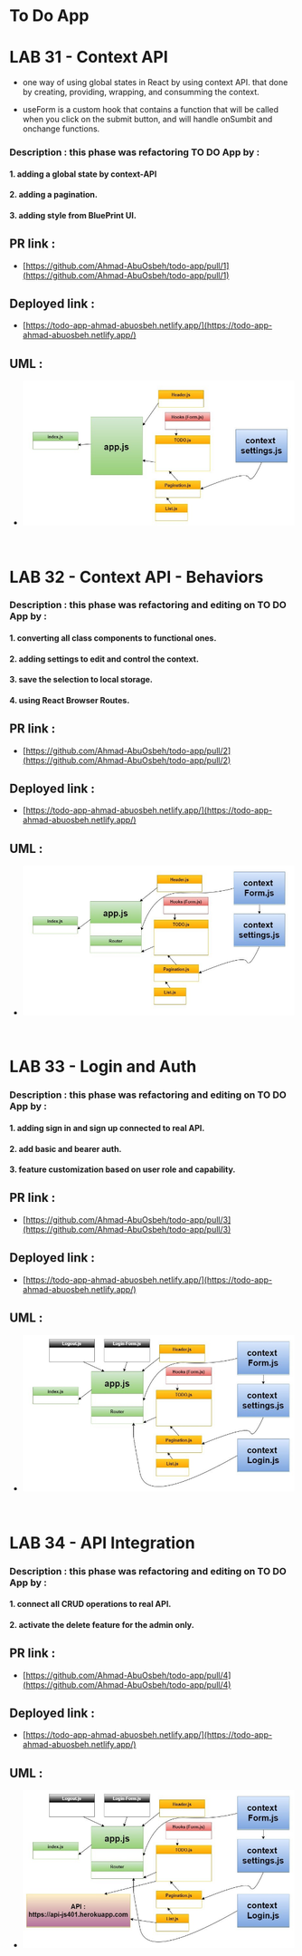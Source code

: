 # To Do App

# LAB 31 - Context API

- one way of using global states in React by using context API. that done by creating, providing, wrapping, and consumming the context.

- useForm is a custom hook that contains a function that will be called when you click on the submit button, and will handle onSumbit and onchange functions.

### Description : this phase was refactoring TO DO App by :

#### 1. adding a global state by context-API

#### 2. adding a pagination.

#### 3. adding style from BluePrint UI.

## PR link :

- [https://github.com/Ahmad-AbuOsbeh/todo-app/pull/1](https://github.com/Ahmad-AbuOsbeh/todo-app/pull/1)

## Deployed link :

- [https://todo-app-ahmad-abuosbeh.netlify.app/](https://todo-app-ahmad-abuosbeh.netlify.app/)

## UML :

- ![UML-lab31](src/images/UML-lab31.jpg)

<br/>

# LAB 32 - Context API - Behaviors

### Description : this phase was refactoring and editing on TO DO App by :

#### 1. converting all class components to functional ones.

#### 2. adding settings to edit and control the context.

#### 3. save the selection to local storage.

#### 4. using React Browser Routes.

## PR link :

- [https://github.com/Ahmad-AbuOsbeh/todo-app/pull/2](https://github.com/Ahmad-AbuOsbeh/todo-app/pull/2)

## Deployed link :

- [https://todo-app-ahmad-abuosbeh.netlify.app/](https://todo-app-ahmad-abuosbeh.netlify.app/)

## UML :

- ![UML-lab32](src/images/UML-lab32.jpg)

<br/>

# LAB 33 - Login and Auth

### Description : this phase was refactoring and editing on TO DO App by :

#### 1. adding sign in and sign up connected to real API.

#### 2. add basic and bearer auth.

#### 3. feature customization based on user role and capability.

## PR link :

- [https://github.com/Ahmad-AbuOsbeh/todo-app/pull/3](https://github.com/Ahmad-AbuOsbeh/todo-app/pull/3)

## Deployed link :

- [https://todo-app-ahmad-abuosbeh.netlify.app/](https://todo-app-ahmad-abuosbeh.netlify.app/)

## UML :

- ![UML-lab33](src/images/UML-lab33.jpg)

<br/>

# LAB 34 - API Integration

### Description : this phase was refactoring and editing on TO DO App by :

#### 1. connect all CRUD operations to real API.

#### 2. activate the delete feature for the admin only.

## PR link :

- [https://github.com/Ahmad-AbuOsbeh/todo-app/pull/4](https://github.com/Ahmad-AbuOsbeh/todo-app/pull/4)

## Deployed link :

- [https://todo-app-ahmad-abuosbeh.netlify.app/](https://todo-app-ahmad-abuosbeh.netlify.app/)

## UML :

- ![UML-lab34](src/images/UML-lab34.jpg)
